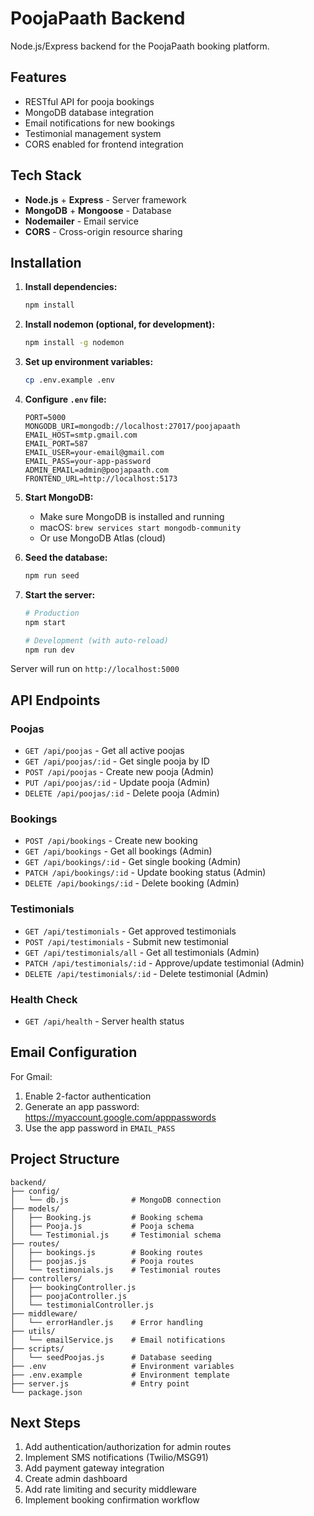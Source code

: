 # PoojaPaath Backend

Node.js/Express backend for the PoojaPaath booking platform.

## Features

- RESTful API for pooja bookings
- MongoDB database integration
- Email notifications for new bookings
- Testimonial management system
- CORS enabled for frontend integration

## Tech Stack

- **Node.js** + **Express** - Server framework
- **MongoDB** + **Mongoose** - Database
- **Nodemailer** - Email service
- **CORS** - Cross-origin resource sharing

## Installation

1. **Install dependencies:**
   ```bash
   npm install
   ```

2. **Install nodemon (optional, for development):**
   ```bash
   npm install -g nodemon
   ```

3. **Set up environment variables:**
   ```bash
   cp .env.example .env
   ```

4. **Configure `.env` file:**
   ```env
   PORT=5000
   MONGODB_URI=mongodb://localhost:27017/poojapaath
   EMAIL_HOST=smtp.gmail.com
   EMAIL_PORT=587
   EMAIL_USER=your-email@gmail.com
   EMAIL_PASS=your-app-password
   ADMIN_EMAIL=admin@poojapaath.com
   FRONTEND_URL=http://localhost:5173
   ```

5. **Start MongoDB:**
   - Make sure MongoDB is installed and running
   - macOS: `brew services start mongodb-community`
   - Or use MongoDB Atlas (cloud)

6. **Seed the database:**
   ```bash
   npm run seed
   ```

7. **Start the server:**
   ```bash
   # Production
   npm start

   # Development (with auto-reload)
   npm run dev
   ```

Server will run on `http://localhost:5000`

## API Endpoints

### Poojas
- `GET /api/poojas` - Get all active poojas
- `GET /api/poojas/:id` - Get single pooja by ID
- `POST /api/poojas` - Create new pooja (Admin)
- `PUT /api/poojas/:id` - Update pooja (Admin)
- `DELETE /api/poojas/:id` - Delete pooja (Admin)

### Bookings
- `POST /api/bookings` - Create new booking
- `GET /api/bookings` - Get all bookings (Admin)
- `GET /api/bookings/:id` - Get single booking (Admin)
- `PATCH /api/bookings/:id` - Update booking status (Admin)
- `DELETE /api/bookings/:id` - Delete booking (Admin)

### Testimonials
- `GET /api/testimonials` - Get approved testimonials
- `POST /api/testimonials` - Submit new testimonial
- `GET /api/testimonials/all` - Get all testimonials (Admin)
- `PATCH /api/testimonials/:id` - Approve/update testimonial (Admin)
- `DELETE /api/testimonials/:id` - Delete testimonial (Admin)

### Health Check
- `GET /api/health` - Server health status

## Email Configuration

For Gmail:
1. Enable 2-factor authentication
2. Generate an app password: https://myaccount.google.com/apppasswords
3. Use the app password in `EMAIL_PASS`

## Project Structure

```
backend/
├── config/
│   └── db.js              # MongoDB connection
├── models/
│   ├── Booking.js         # Booking schema
│   ├── Pooja.js           # Pooja schema
│   └── Testimonial.js     # Testimonial schema
├── routes/
│   ├── bookings.js        # Booking routes
│   ├── poojas.js          # Pooja routes
│   └── testimonials.js    # Testimonial routes
├── controllers/
│   ├── bookingController.js
│   ├── poojaController.js
│   └── testimonialController.js
├── middleware/
│   └── errorHandler.js    # Error handling
├── utils/
│   └── emailService.js    # Email notifications
├── scripts/
│   └── seedPoojas.js      # Database seeding
├── .env                   # Environment variables
├── .env.example           # Environment template
├── server.js              # Entry point
└── package.json
```

## Next Steps

1. Add authentication/authorization for admin routes
2. Implement SMS notifications (Twilio/MSG91)
3. Add payment gateway integration
4. Create admin dashboard
5. Add rate limiting and security middleware
6. Implement booking confirmation workflow
